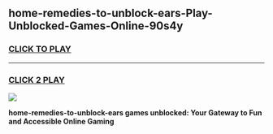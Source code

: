 
## home-remedies-to-unblock-ears-Play-Unblocked-Games-Online-90s4y
<h3>
<a href="https://premium76.site?title=home-remedies-to-unblock-ears&ref=25A">CLICK TO PLAY</a></h3>
<hr>

<h3>
<a href="https://premium76.site?title=home-remedies-to-unblock-ears&ref=25A">CLICK 2 PLAY</a>
  
</h3>

<a href="https://premium76.site?title=home-remedies-to-unblock-ears&ref=25A"><img src="https://clearcache.store/games.png"></a>


**home-remedies-to-unblock-ears games unblocked: Your Gateway to Fun and Accessible Online Gaming**
